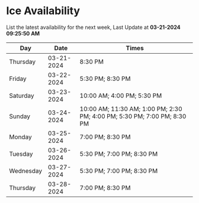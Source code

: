 # Ice Availability

List the latest availability for the next week, Last Update at **03-21-2024 09:25:50 AM**

| Day         | Date        | Times       |
| ----------- | ----------- | ----------- |
|Thursday|03-21-2024|8:30 PM|
|Friday|03-22-2024|5:30 PM; 8:30 PM|
|Saturday|03-23-2024|10:00 AM; 4:00 PM; 5:30 PM|
|Sunday|03-24-2024|10:00 AM; 11:30 AM; 1:00 PM; 2:30 PM; 4:00 PM; 5:30 PM; 7:00 PM; 8:30 PM|
|Monday|03-25-2024|7:00 PM; 8:30 PM|
|Tuesday|03-26-2024|5:30 PM; 7:00 PM; 8:30 PM|
|Wednesday|03-27-2024|5:30 PM; 7:00 PM; 8:30 PM|
|Thursday|03-28-2024|7:00 PM; 8:30 PM|
